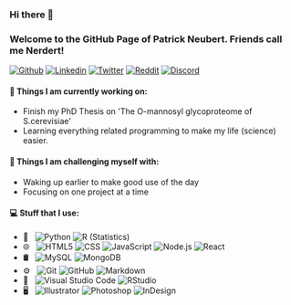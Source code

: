 ### Hi there 👋 
### Welcome to the GitHub Page of Patrick Neubert. Friends call me Nerdert!

[![Github](https://img.shields.io/badge/-Github-000?style=for-the-badge&logo=appveyor&logo=Github&logoColor=white)](https://github.com/nerdbert-hub)
[![Linkedin](https://img.shields.io/badge/-LinkedIn-0A66C2?style=for-the-badge&logo=appveyor&logo=Linkedin&logoColor=white)](https://www.linkedin.com/in/patrick-neubert/)
[![Twitter](https://img.shields.io/badge/-Twitter-1DA1F2?style=for-the-badge&logo=appveyor&logo=Twitter&logoColor=white)](https://twitter.com/_Nerdbert_)
[![Reddit](https://img.shields.io/badge/-Reddit-FF4500?style=for-the-badge&logo=appveyor&logo=Reddit&logoColor=white)](https://www.reddit.com/user/DividedState)
[![Discord](https://img.shields.io/badge/-Discord-7289DA?style=for-the-badge&logo=appveyor&logo=Discord&logoColor=white)](Nerdbert#8047)



#### 🌱 Things I am currently working on: 
- Finish my PhD Thesis on 'The O-mannosyl glycoproteome of S.cerevisiae'  
- Learning everything related programming to make my life (science) easier.

#### :muscle: Things I am challenging myself with:
- Waking up earlier to make good use of the day
- Focusing on one project at a time


#### 💻 Stuff that I use:
- 💬 &nbsp;
  ![Python](https://img.shields.io/badge/-Python-333333?style=for-the-badge&logo=python)
  ![R (Statistics)](https://img.shields.io/badge/-R-333333?style=for-the-badge&logo=R&logoColor=276DC3)
- 🌐 &nbsp;
  ![HTML5](https://img.shields.io/badge/-HTML5-333333?style=for-the-badge&logo=HTML5)
  ![CSS](https://img.shields.io/badge/-CSS-333333?style=for-the-badge&logo=CSS3&logoColor=1572B6)
  ![JavaScript](https://img.shields.io/badge/-JavaScript-333333?style=for-the-badge&logo=javascript)
  ![Node.js](https://img.shields.io/badge/-Node.js-333333?style=for-the-badge&logo=node.js)
  ![React](https://img.shields.io/badge/-React-333333?style=for-the-badge&logo=react)
- 🛢 &nbsp; 
  ![MySQL](https://img.shields.io/badge/-MySQL-333333?style=for-the-badge&logo=mysql)
  ![MongoDB](https://img.shields.io/badge/-MongoDB-333333?style=for-the-badge&logo=mongodb)
- ⚙️ &nbsp;
  ![Git](https://img.shields.io/badge/-Git-333333?style=for-the-badge&logo=git)
  ![GitHub](https://img.shields.io/badge/-GitHub-333333?style=for-the-badge&logo=github)
  ![Markdown](https://img.shields.io/badge/-Markdown-333333?style=for-the-badge&logo=markdown)
- 🔧 &nbsp;
  ![Visual Studio Code](https://img.shields.io/badge/-Visual%20Studio%20Code-333333?style=for-the-badge&logo=visual-studio-code&logoColor=007ACC)
  ![RStudio](https://img.shields.io/badge/-RStudio-333333?style=for-the-badge&logo=rstudio)
- 🖥 &nbsp;
  ![Illustrator](https://img.shields.io/badge/-Illustrator-333333?style=for-the-badge&logo=adobe-illustrator)
  ![Photoshop](https://img.shields.io/badge/-Photoshop-333333?style=for-the-badge&logo=adobe-photoshop)
  ![InDesign](https://img.shields.io/badge/-InDesign-333333?style=for-the-badge&logo=adobe-indesign)

<!--
**nerdbert-hub/nerdbert-hub** is a ✨ _special_ ✨ repository because its `README.md` (this file) appears on your GitHub profile.

Here are some ideas to get you started:

- 🔭 I’m currently working on ...
- 🌱 I’m currently learning ...
- 👯 I’m looking to collaborate on ...
- 🤔 I’m looking for help with ...
- 💬 Ask me about ...
- 📫 How to reach me: ...
- 😄 Pronouns: ...
- ⚡ Fun fact: ...
-->

